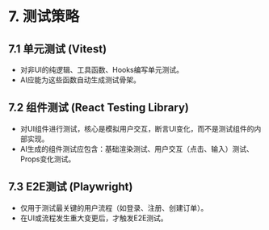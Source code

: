 # 7. 测试策略

## 7.1 单元测试 (Vitest)
- 对非UI的纯逻辑、工具函数、Hooks编写单元测试。
- AI应能为这些函数自动生成测试骨架。

## 7.2 组件测试 (React Testing Library)
- 对UI组件进行测试，核心是模拟用户交互，断言UI变化，而不是测试组件的内部实现。
- AI生成的组件测试应包含：基础渲染测试、用户交互（点击、输入）测试、Props变化测试。

## 7.3 E2E测试 (Playwright)
- 仅用于测试最关键的用户流程（如登录、注册、创建订单）。
- 在UI或流程发生重大变更后，才触发E2E测试。 